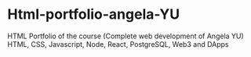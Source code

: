 # Html-portfolio-angela-YU
HTML Portfolio of the course (Complete web development of Angela YU) HTML, CSS, Javascript, Node, React, PostgreSQL, Web3 and DApps
